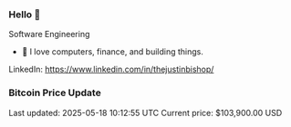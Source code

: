 ### Hello 🤙  

Software Engineering

- 🔭 I love computers, finance, and building things.
  
LinkedIn: https://www.linkedin.com/in/thejustinbishop/  























































































































































































































































### Bitcoin Price Update
Last updated: 2025-05-18 10:12:55 UTC
Current price: $103,900.00 USD
